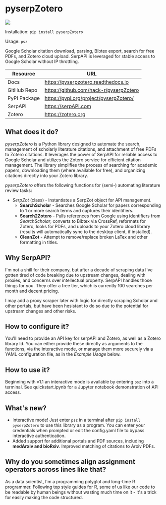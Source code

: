 pyserpZotero
============
![](https://i.imgur.com/bHS0mPZs.png)

Installation:
    `pip install pyserpZotero`

Usage: 
    `psz`


Google Scholar citation download, parsing, Bibtex export, search for free PDFs, and Zotero cloud upload. SerpAPI is leveraged for stable access to Google Scholar without IP throttling.


| Resource       | URL                                          |
|----------------|----------------------------------------------|
| Docs           | https://pyserpzotero.readthedocs.io          |
| GitHub Repo    | https://github.com/hack-r/pyserpZotero       |
| PyPI Package   | https://pypi.org/project/pyserpZotero/       |
| SerpAPI        | https://serpAPI.com                          |
| Zotero         | https://zotero.org                           |

What does it do?
----------------

*pyserpZotero* is a Python library designed to automate the search, management of scholarly literature citations, and attachment of free PDFs to Zotero citations. It leverages the power of SerpAPI for reliable access to Google Scholar and utilizes the Zotero service for efficient citation management. The library simplifies the process of searching for academic papers, downloading them (where available for free), and organizing citations directly into your Zotero library.

*pyserpZotero* offers the following functions for (semi-) automating literature review tasks:

* *SerpZot* (class) - Instantiates a SerpZot object for API management. 
  * **SearchScholar** - Searches Google Scholar for papers corresponding to 1 or more search terms and captures their identifiers.
  * **Search2Zotero** - Pulls references from Google using identifiers from *SearchScholar*, converts to Bibtex via CrossRef, reformats for Zotero, looks for PDFs, and uploads to your Zotero cloud library (results will automatically sync to the desktop client, if installed).
  * **CleanZot** - Attempt to remove/replace broken LaTex and other formatting in titles. 


Why SerpAPI?
----------------

I'm not a shill for their company, but after a decade of scraping data I've gotten tired of code breaking due to upstream changes, dealing with 
proxies, and concerns over intellectual property. SerpAPI handles those things for you. They offer a free tier, which is currently 100 searches 
per month and decent pricing. 

I may add a proxy scraper later with logic for directly scraping Scholar and other portals, but have been hesistant to do so due to the potential for upstream changes and other risks.


How to configure it?
----------------

You'll need to provide an API key for serpAPI and Zotero, as well as a Zotero library Id. You can either provide these directly as arguments to 
the functions, via the interactive mode, or manage them more securely via a YAML configuration file, as in the *Example Usage* below.


How to use it?
----------------

Beginning with v1.1 an interactive mode is available by entering `psz` into a terminal. See quickstart.ipynb for a Jupyter notebook demonstration of API access.


What's new?
----------------
  - Interactive mode! Just enter `psz` in a terminal after `pip install pyserpZotero` to use this library as a program. You can enter your credentials when prompted or edit the config.yaml file to bypass interactive authentication. 
  - Added support for additional portals and PDF sources, including **medArxiv and bioRxiv**. Improved matching of citations to Arxiv PDFs. 


Why do you sometimes align assignment operators across lines like that?
----------------

As a data scientist, I'm a programming polyglot and long-time R programmer. Following top style guides for R, some of us like our code to be readable by human beings without wasting much time on it - it's a trick for easily making the code structured.